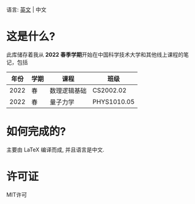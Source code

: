 <!--
 Copyright (c) 2022 Fr4nk1in-USTC
 
 This software is released under the MIT License.
 https://opensource.org/licenses/MIT
-->

语言: [英文](./README.md) | 中文

# 这是什么?
此库储存着我从 **2022 春季学期**开始在中国科学技术大学和其他线上课程的笔记，包括

| 年份 | 学期 | 课程               | 班级        |
| ---- | ---- | ------------------ | ----------- |
| 2022 | 春   | 数理逻辑基础       | CS2002.02   |
| 2022 | 春   | 量子力学           | PHYS1010.05 |

# 如何完成的?
主要由 LaTeX 编译而成, 并且语言是中文.

# 许可证
MIT许可
